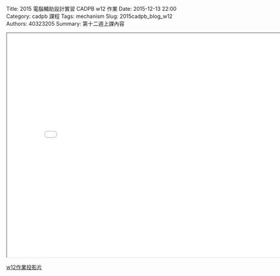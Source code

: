 Title: 2015 電腦輔助設計實習 CADPB w12 作業
Date: 2015-12-13 22:00
Category: cadpb 課程
Tags: mechanism
Slug: 2015cadpb_blog_w12
Authors: 40323205
Summary: 第十二週上課內容

<iframe src="cadp_w12_lecture.html" width="800" height="600"></iframe>

<p><a href="cadp_w12_lecture.html" target="_blank">w12作業投影片</a></p>


